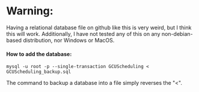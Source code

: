 # Warning:
Having a relational database file on github like this is very weird, but I think this will work.
Additionally, I have not tested any of this on any non-debian-based distribution, nor Windows or MacOS.

#### How to add the database:

`mysql -u root -p --single-transaction GCUScheduling < GCUScheduling_backup.sql`

The command to backup a database into a file simply reverses the "<".
